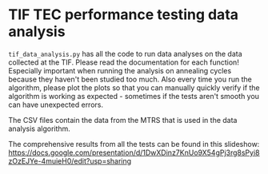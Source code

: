 # TIF TEC performance testing data analysis

`tif_data_analysis.py` has all the code to run data analyses on the data collected at the TIF. Please read the documentation for each function! Especially important when running the analysis on annealing cycles because they haven't been studied too much. Also every time you run the algorithm, please plot the plots so that you can manually quickly verify if the algorithm is working as expected - sometimes if the tests aren't smooth you can have unexpected errors. 

The CSV files contain the data from the MTRS that is used in the data analysis algorithm. 

The comprehensive results from all the tests can be found in this slideshow: https://docs.google.com/presentation/d/1DwXDinz7KnUo9X54gPj3rg8sPyi8zOzEJYe-4muieH0/edit?usp=sharing
